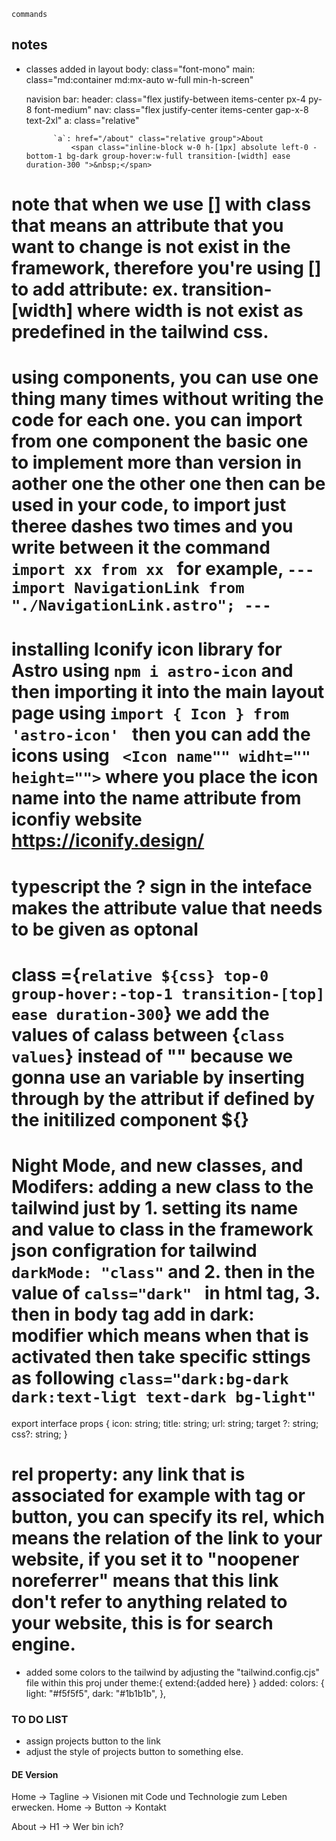 



`commands`
## notes




* classes added in layout
    body: class="font-mono" 
    main: class="md:container md:mx-auto w-full min-h-screen"
    

    navision bar:
        header: class="flex justify-between items-center px-4 py-8 font-medium"
		nav: class="flex justify-center items-center gap-x-8 text-2xl"
			a: class="relative"
                <span class="inline-block w-full h-[1px] absolute left-0 -bottom-1 bg-black">&nbsp;</span> <!--here the span added to be the text underline -->

            `a`: href="/about" class="relative group">About
				<span class="inline-block w-0 h-[1px] absolute left-0 -bottom-1 bg-dark group-hover:w-full transition-[width] ease duration-300 ">&nbsp;</span>

# note that when we use [] with class that means an attribute that you want to change is not exist in the framework, therefore you're using [] to add attribute: ex. transition-[width] where width is not exist as predefined in the tailwind css.
		
# using components, you can use one thing many times without writing the code for each one. you can import from one component the basic one to implement more than version in aother one the other one then can be used in your code, to import just theree dashes two times and you write between it the command `import xx from xx ` for example, `--- import NavigationLink from "./NavigationLink.astro"; ---`


# installing Iconify icon library for Astro using `npm i astro-icon` and then importing it into the main layout page using `import { Icon } from 'astro-icon' ` then you can add the icons using ` <Icon name"" widht="" height="">` where you place the icon name into the name attribute from iconfiy website https://iconify.design/ 


# typescript the ? sign in the inteface makes the attribute value that needs to be given as optonal
# class ={`relative ${css} top-0 group-hover:-top-1 transition-[top] ease duration-300`} we add the values of calass between {`class values`} instead of "" because we gonna use an variable by inserting through by the attribut if defined by the initilized component ${}



# Night Mode, and new classes, and Modifers: adding a new class to the tailwind just by 1. setting its name and value to class in the framework json configration for tailwind `darkMode: "class"` and 2. then in the value of `calss="dark" ` in html tag, 3. then in body tag add in dark: modifier which means when that is activated then take specific sttings as following `class="dark:bg-dark dark:text-ligt text-dark bg-light"`

export interface props {
    icon: string;
    title: string;
    url: string;
    target ?: string;
    css?: string; 
}



# rel property: any link that is associated for example with <a> tag or button, you can specify its rel, which means the relation of the link to your website, if you set it to "noopener noreferrer" means that this link don't refer to anything related to your website, this is for search engine.



* added some colors to the tailwind by adjusting the "tailwind.config.cjs" file within this proj
    under theme:{ extend:{added here} } 
    added: 
        colors:	{
				light: "#f5f5f5",
				dark: "#1b1b1b", 
			},




### TO DO LIST  ###
* assign projects button to the link
* adjust the style of projects button to something else.



#### DE Version
Home -> Tagline -> Visionen mit Code und Technologie zum Leben erwecken.
Home -> Button -> Kontakt

About -> H1 -> Wer bin ich?
